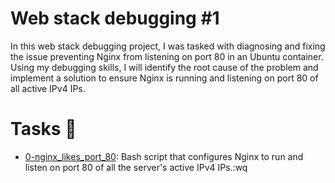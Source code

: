 # Web stack debugging #1

In this web stack debugging project, I was tasked with diagnosing and fixing the issue preventing Nginx from listening on port 80 in an Ubuntu container. Using my debugging skills, I will identify the root cause of the problem and implement a solution to ensure Nginx is running and listening on port 80 of all active IPv4 IPs.

# Tasks 📃

  + <u>[0-nginx_likes_port_80]()</u>: Bash script that configures Nginx to run and listen on port 80 of all the server's active IPv4 IPs.:wq
